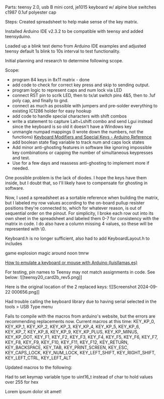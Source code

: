 Parts: teensy 2.0, usb B mini cord, je1015 keyboard w/ alpine blue switches c1987 0.1uf polyester cap

Steps:
Created spreadsheet to help make sense of the key matrix.

Installed Arduino IDE v2.3.2 to be compatible with teensy and added teensyduino.

Loaded up a blink test demo from Arduino IDE examples and adjusted teensy default 1s blink to 10s interval to test functionality. 

Initial planning and research to determine following scope. 

Scope: 
 - program 84 keys in 8x11 matrix - done
 - add code to check for correct key press and skip to sending output. 
 - program logic to represent caps and num lock via LED 
 - connect RST pin to scrlk LED, then to tx/at switch pins 4&5, then to .1uf poly cap, and finally to gnd. 
 - connect as much as possible with jumpers and pre-solder everything to existing IC1286 holder for easy hookup
 -  add code to handle special characters with shift combos
 - write a statement to capture Lalt+Lshift combo and send Lgui instead since the keyboard is so old it doesn't have a Windows key
 - unmangle numpad mappings (I wrote down the numbers, not the functions) [Keyboard Modifiers and Special Keys - Arduino Reference](https://www.arduino.cc/reference/en/language/functions/usb/keyboard/keyboardmodifiers/)
 - add boolean state flag variable to track num and caps lock states
 - Add minor anti-ghosting features in software like ignoring impossible key combinations or capping the number of simultaneous keypresses and test. 
 - Use for a few days and reassess anti-ghosting to implement more if needed. 

One possible problem is the lack of diodes.  I hope the keys have them inside, but I doubt that, so I'll likely have to compensate for ghosting in software. 

Now, I used a spreadsheet as a sortable reference when building the matrix, but I labeled my row values according to the on-board pullup resister positions they're connected to, which for whatever reason, is out of sequential order on the pinout.  For simplicity, I broke each row out into its own sheet in the spreadsheet and labeled them 0-7 for consistency with the matrix in code.  I do also have a column missing 4 values, so these will be represented with \0. 

Keyboard.h is no longer sufficient, also had to add KeyboardLayout.h to includes

game explosion magic around noon tmrw

[How to emulate a keyboard or mouse with Arduino (luisllamas.es)](https://www.luisllamas.es/en/emulate-keyboard-mouse-arduino/)

For testing, pin names to Teensy may not match assignments in code. See below:
![[teensy20_card2b_rev5.png]]


Here is the original location of the 2 replaced keys: 
![[Screenshot 2024-09-22 000656.png]]


Had trouble calling the keyboard library due to having serial selected in the tools > USB Type menu

Fails to compile with the macros from arduino's website, but the errors are recommending replacements now.  Current macros at this time: KEY_KP_0, KEY_KP_1, KEY_KP_2, KEY_KP_3, KEY_KP_4, KEY_KP_5, KEY_KP_6, KEY_KP_7, KEY_KP_8, KEY_KP_9, KEY_KP_PLUS, KEY_KP_MINUS, KEY_KP_DOT, KEY_F1, KEY_F2, KEY_F3, KEY_F4, KEY_F5, KEY_F6, KEY_F7, KEY_F8, KEY_F9, KEY_F10, KEY_F11, KEY_F12, KEY_RETURN, KEY_BACKSPACE, KEY_TAB, KEY_PRINT_SCREEN, KEY_ESC, KEY_CAPS_LOCK, KEY_NUM_LOCK, KEY_LEFT_SHIFT, KEY_RIGHT_SHIFT, KEY_LEFT_CTRL, KEY_LEFT_ALT

Updated macros to the following: 

Had to set keymap variable type to uint16_t instead of char to hold values over 255 for hex




Lorem ipsum dolor sit amet!


